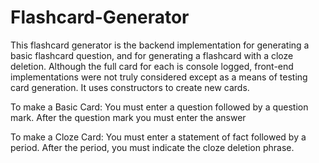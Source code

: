 # Flashcard-Generator

This flashcard generator is the backend implementation for generating a basic flashcard question, and for 
generating a flashcard with a cloze deletion. Although the full card for each is console logged, front-end
implementations were not truly considered except as a means of testing card generation. It uses constructors
to create new cards.

To make a Basic Card:
You must enter a question followed by a question mark. After the question mark you must enter the answer

To make a Cloze Card:
You must enter a statement of fact followed by a period. After the period, you must indicate the cloze
deletion phrase.
